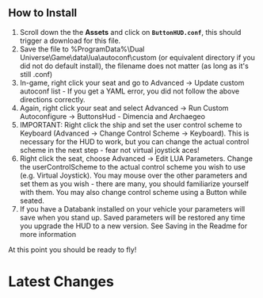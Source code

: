 ## How to Install
1. Scroll down the the **Assets** and click on **`ButtonHUD.conf`**, this should trigger a download for this file.
1. Save the file to %ProgramData%\Dual Universe\Game\data\lua\autoconf\custom (or equivalent directory if you did not do default install), the filename does not matter (as long as it's still .conf)
1. In-game, right click your seat and go to Advanced -> Update custom autoconf list - If you get a YAML error, you did not follow the above directions correctly.
1. Again, right click your seat and select Advanced -> Run Custom Autoconfigure -> ButtonsHud - Dimencia and Archaegeo
1. IMPORTANT: Right click the ship and set the user control scheme to Keyboard (Advanced -> Change Control Scheme -> Keyboard). This is necessary for the HUD to work, but you can change the actual control scheme in the next step - fear not virtual joystick aces!
1. Right click the seat, choose Advanced -> Edit LUA Parameters. Change the userControlScheme to the actual control scheme you wish to use (e.g. Virtual Joystick). You may mouse over the other parameters and set them as you wish - there are many, you should familiarize yourself with them.  You may also change control scheme using a Button while seated.
1. If you have a Databank installed on your vehicle your parameters will save when you stand up. Saved parameters will be restored any time you upgrade the HUD to a new version.  See Saving in the Readme for more information

At this point you should be ready to fly!

# Latest Changes
